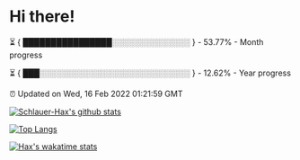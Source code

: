 # Hi there!

⏳ { ████████████████░░░░░░░░░░░░░░ } - 53.77% - Month progress

⏳ { ███░░░░░░░░░░░░░░░░░░░░░░░░░░░ } - 12.62% - Year progress

⏰ Updated on Wed, 16 Feb 2022 01:21:59 GMT


[![Schlauer-Hax's github stats](https://github-readme-stats.vercel.app/api?username=Schlauer-Hax&show_icons=true&theme=dark&count_private=true)](https://github.com/Schlauer-Hax)


[![Top Langs](https://github-readme-stats.vercel.app/api/top-langs/?username=Schlauer-Hax&layout=compact&theme=dark)](https://github.com/Schlauer-Hax?tab=repositories)


[![Hax's wakatime stats](https://github-readme-stats.vercel.app/api/wakatime?username=Hax&theme=dark)](https://wakatime.com/@Hax)


